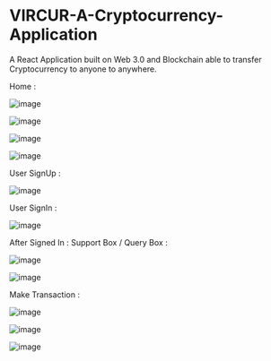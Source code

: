 # VIRCUR-A-Cryptocurrency-Application
A React Application built on Web 3.0 and Blockchain able to transfer Cryptocurrency to anyone to anywhere. 


Home : 

![image](https://user-images.githubusercontent.com/95628601/211202576-3a7cd0d2-6f36-467c-bd0f-5352f444192c.png)


![image](https://user-images.githubusercontent.com/95628601/211202601-8685ec6c-2c5a-4b14-a8c7-ab2cd21263f1.png)


![image](https://user-images.githubusercontent.com/95628601/211202623-255db67a-aa27-465d-b8c0-1f2e77f69bb8.png)


![image](https://user-images.githubusercontent.com/95628601/211202642-fb8ace64-0091-4e9b-a67b-5e25535c11f4.png)



User SignUp :

![image](https://user-images.githubusercontent.com/95628601/211203027-fcb437a4-cada-46e4-8db3-ff7553cb3727.png)


User SignIn :

![image](https://user-images.githubusercontent.com/95628601/211203046-634de303-f359-4def-98c3-063754bc043b.png)


After Signed In : Support Box / Query Box :

![image](https://user-images.githubusercontent.com/95628601/211203075-3b5941ee-16cc-4311-ab4a-5098a468d61a.png)


![image](https://user-images.githubusercontent.com/95628601/211203092-81394809-7144-4cca-9913-67562bd68e9b.png)


Make Transaction :

![image](https://user-images.githubusercontent.com/95628601/211203127-8f7a07e4-1d51-4f3f-9561-1a35d04c55e9.png)


![image](https://user-images.githubusercontent.com/95628601/211203166-6154bd51-234f-42b5-91c7-042c2ffb2346.png)


![image](https://user-images.githubusercontent.com/95628601/211204317-24436f3d-bf9b-460d-bc5a-6323d5aa364e.png)
